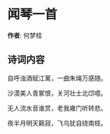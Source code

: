 # 闻琴一首

**作者**: 何梦桂

## 诗词内容

自呼浊酒赋江蓠，一曲朱绳万感随。

沙漠美人青冢恨，关河壮士北邙噫。

无人流水音谁赏，老我雍门听转悲。

夜半月明天籁寂，飞乌犹自绕南枝。

